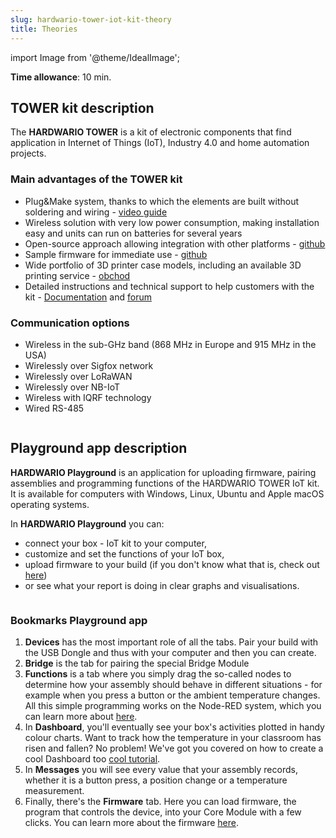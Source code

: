 ```yaml
---
slug: hardwario-tower-iot-kit-theory
title: Theories
---
```

import Image from '@theme/IdealImage';

**Time allowance**: 10 min.

## TOWER kit description

The **HARDWARIO TOWER** is a kit of electronic components that find application in Internet of Things (IoT), Industry 4.0 and home automation projects.

### Main advantages of the TOWER kit

* Plug&Make system, thanks to which the elements are built without soldering and wiring - [video guide](https://www.youtube.com/watch?v=OCPPKXzCBg0)
* Wireless solution with very low power consumption, making installation easy and units can run on batteries for several years
* Open-source approach allowing integration with other platforms - [github](https://github.com/hardwario)
* Sample firmware for immediate use - [github](https://github.com/hardwario)
* Wide portfolio of 3D printer case models, including an available 3D printing service - [obchod](https://www.hardwario.store/cz/)
* Detailed instructions and technical support to help customers with the kit - [Documentation](https://docs.hardwario.com/tower/) and [forum](https://forum.hardwario.com/)

### Communication options

* Wireless in the sub-GHz band (868 MHz in Europe and 915 MHz in the USA)
* Wirelessly over Sigfox network
* Wirelessly over LoRaWAN
* Wirelessly over NB-IoT
* Wireless with IQRF technology
* Wired RS-485

<div class="container">
  <div class="row">
    <Image img={require('./tower-communication.avif')}/>
  </div>
</div>

## Playground app description

**HARDWARIO Playground** is an application for uploading firmware, pairing assemblies and programming functions of the HARDWARIO TOWER IoT kit. It is available for computers with Windows, Linux, Ubuntu and Apple macOS operating systems.

In **HARDWARIO Playground** you can:

* connect your box - IoT kit to your computer,
* customize and set the functions of your IoT box,
* upload firmware to your build (if you don't know what that is, check out [here](https://docs.hardwario.com/tower/firmware-development/firmware-quick-start/))
* or see what your report is doing in clear graphs and visualisations.

<div class="container">
  <div class="row">
    <Image img={require('./tower-diagram.avif')}/>
  </div>
</div>

### Bookmarks Playground app

1. **Devices** has the most important role of all the tabs. Pair your build with the USB Dongle and thus with your computer and then you can create.
2. **Bridge** is the tab for pairing the special Bridge Module
3. **Functions** is a tab where you simply drag the so-called nodes to determine how your assembly should behave in different situations - for example when you press a button or the ambient temperature changes. All this simple programming works on the Node-RED system, which you can learn more about [here](https://docs.hardwario.com/tower/desktop-programming/node-red-programming/).
4. In **Dashboard**, you'll eventually see your box's activities plotted in handy colour charts. Want to track how the temperature in your classroom has risen and fallen? No problem! We've got you covered on how to create a cool Dashboard too [cool tutorial](https://docs.hardwario.com/tower/desktop-programming/data-visualization).
5. In **Messages** you will see every value that your assembly records, whether it is a button press, a position change or a temperature measurement.
6. Finally, there's the **Firmware** tab. Here you can load firmware, the program that controls the device, into your Core Module with a few clicks. You can learn more about the firmware [here](https://docs.hardwario.com/tower/firmware-development/firmware-quick-start/).